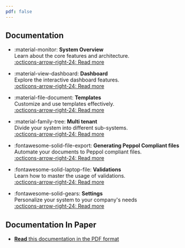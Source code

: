 ```yaml
---
pdf: false
---
```


## Documentation

<div class="grid cards" markdown>

- :material-monitor: **System Overview**  
  Learn about the core features and architecture.  
  [:octicons-arrow-right-24: Read more](System%20Overview/index.md)

<!-- - :material-account: **User Management**  
  How to add, remove, and manage users.  
  [:octicons-arrow-right-24: Read more](System%20Overview%20and%20User%20Management.md) -->

- :material-view-dashboard: **Dashboard**  
  Explore the interactive dashboard features.  
  [:octicons-arrow-right-24: Read more](System%20Overview/Dashboard.md)

- :material-file-document: **Templates**  
  Customize and use templates effectively.  
  [:octicons-arrow-right-24: Read more](System%20Overview/Template.md)

- :material-family-tree: **Multi tenant**  
  Divide your system into different sub-systems.  
  [:octicons-arrow-right-24: Read more](Multi%20tenant%20system/index.md)

- :fontawesome-solid-file-export: **Generating Peppol Compliant files**  
  Automate your documents to Peppol compliant files.  
  [:octicons-arrow-right-24: Read more](Peppol/Introduction.md)

- :fontawesome-solid-laptop-file: **Validations**  
  Learn how to master the usage of validations.  
  [:octicons-arrow-right-24: Read more](System%20Overview/Validations.md)

- :fontawesome-solid-gears: **Settings**  
  Personalize your system to your company's needs  
  [:octicons-arrow-right-24: Read more](System%20Overview/Settings.md)

</div>


## Documentation In Paper

- [__Read__ this documentation in the PDF format](./documentation.pdf)